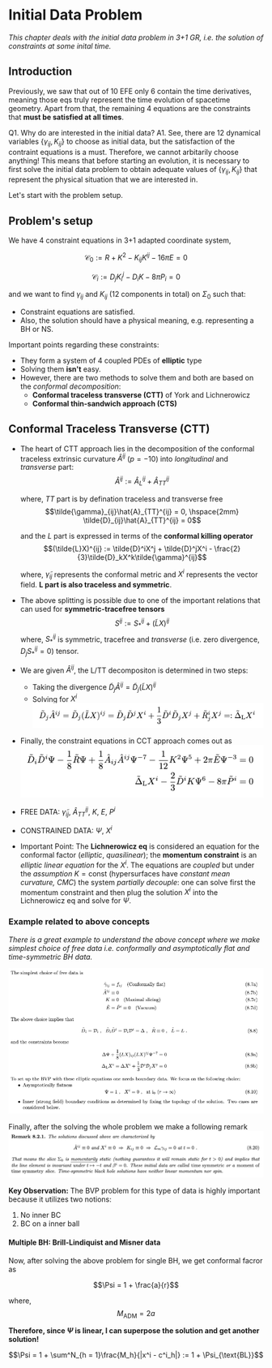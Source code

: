 # Initial Data Problem

*This chapter deals with the initial data problem in 3+1 GR, i.e. the solution of constraints at some inital time.*

## Introduction

Previously, we saw that out of 10 EFE only 6 contain the time derivatives, meaning those eqs truly represent the time evolution of spacetime geometry. Apart from that, the remaining 4 equations are the constraints that **must be satisfied at all times**.

Q1. Why do are interested in the initial data?
A1. See, there are 12 dynamical variables $\left\{\gamma_{ij}, K_{ij}\right\}$ to choose as initial data, but the satisfaction of the contraint equations is a must. Therefore, we cannot arbitarily choose anything! This means that before starting an evolution, it is necessary to first solve the initial data problem to obtain adequate values of $\left\{\gamma_{ij}, K_{ij}\right\}$ that represent the physical situation that we are interested in. 

Let's start with the problem setup.

## Problem's setup

We have 4 constraint equations in 3+1 adapted coordinate system,

$$\mathcal{C}_{0} := R + K^2 - K_{ij}K^{ij} - 16\pi E = 0$$

$$\mathcal{C}_{i} := D_jK^j_i - D_iK - 8\pi P_i = 0$$

and we want to find $\gamma_{ij}$ and $K_{ij}$ (12 components in total) on $\Sigma_0$ such that:

- Constraint equations are satisfied. 
- Also, the solution should have a physical meaning, e.g. representing a BH or NS. 

Important points regarding these constraints: 
- They form a system of 4 coupled PDEs of **elliptic** type
- Solving them **isn't** easy.
- However, there are two methods to solve them and both are based on the *conformal decomposition*: 
  - **Conformal traceless transverse (CTT)** of York and Lichnerowicz 
  - **Conformal thin-sandwich approach (CTS)**

## Conformal Traceless Transverse (CTT)

- The heart of CTT approach lies in the decomposition of the conformal traceless extrinsic curvature $\hat{A}^{ij}$ $(p = -10)$ into *longitudinal* and *transverse* part:
$$\hat{A}^{ij} := \hat{A}_{L}^{ij} + \hat{A}_{TT}^{ij}$$

  where, $TT$ part is by defination traceless and transverse free
  $$\tilde{\gamma}_{ij}\hat{A}_{TT}^{ij} = 0, \hspace{2mm} \tilde{D}_{ij}\hat{A}_{TT}^{ij} = 0$$
  
  and the $L$ part is expressed in terms of the **conformal killing operator**
  $$(\tilde{L}X)^{ij} := \tilde{D}^iX^j + \tilde{D}^jX^i - \frac{2}{3}\tilde{D}_kX^k\tilde{\gamma}^{ij}$$
  
  where, $\tilde{\gamma}_{ij}$ represents the conformal metric and $X^i$ represents the vector field. **L part is also traceless and symmetric**.

- The above splitting is possible due to one of the important relations that can used for **symmetric-tracefree tensors**
$$S^{ij} := S^{ij}_{*} + (\tilde{L}X)^{ij}$$
where, $S^{ij}_*$ is symmetric, tracefree and *transverse* (i.e. zero divergence, $D_jS^{ij}_* = 0$) tensor.  

- We are given $\hat{A}^{ij}$, the L/TT decompositon is determined in two steps:
  - Taking the divergence $\tilde{D}_j\hat{A}^{ij} = \tilde{D}_j(\tilde{L}X)^{ij}$
  - Solving for $X^i$
![Alt text](images_initial_data/id_2.png)

- Finally, the constraint equations in CCT approach comes out as
![Alt text](images_initial_data/id_1.png)

- FREE DATA: $\tilde{\gamma}_{ij}$, $\hat{A}^{ij}_{TT}$, $K$, $E$, $P^i$
- CONSTRAINED DATA: $\Psi$, $X^i$

- Important Point: The **Lichnerowicz eq** is considered an equation for the conformal factor (*elliptic*, *quasilinear*); the **momentum constraint** is an *elliptic linear equation* for the $X^i$. The equations are *coupled* but under the *assumption* $K = \text{const}$ (hypersurfaces have *constant mean curvature, CMC*) the system *partially decouple*: one can solve first the momentum constraint and then plug the solution $X^i$ into the Lichnerowicz eq and solve for $\Psi$.

### Example related to above concepts

*There is a great example to understand the above concept where we make simplest choice of free data i.e. conformally and asymptotically flat and time-symmetric BH data.*

![Alt text](images_initial_data/id_3.png)

Finally, after the solving the whole problem we make a following remark
![Alt text](images_initial_data/id_4.png)

**Key Observation:** The BVP problem for this type of data is highly important because it utilizes two notions: 
1. No inner BC
2. BC on a inner ball 


#### Multiple BH: Brill-Lindiquist and Misner data

Now, after solving the above problem for single BH, we get conformal facror as

$$\Psi = 1 + \frac{a}{r}$$

where, 
$$M_{\text{ADM}} = 2a$$

**Therefore, since $\Psi$ is linear, I can superpose the solution and get another solution!**

$$\Psi = 1 + \sum^N_{h = 1}\frac{M_h}{|x^i - c^i_h|} := 1 + \Psi_{\text{BL}}$$